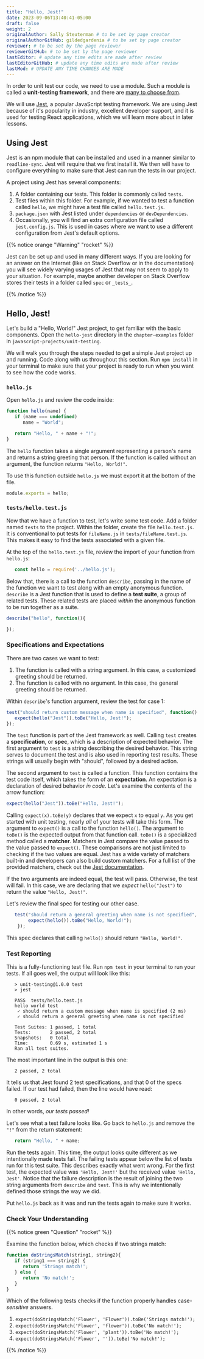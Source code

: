 ```yaml
---
title: "Hello, Jest!"
date: 2023-09-06T13:40:41-05:00
draft: false
weight: 2
originalAuthor: Sally Steuterman # to be set by page creator
originalAuthorGitHub: gildedgardenia # to be set by page creator
reviewer: # to be set by the page reviewer
reviewerGitHub: # to be set by the page reviewer
lastEditor: # update any time edits are made after review
lastEditorGitHub: # update any time edits are made after review
lastMod: # UPDATE ANY TIME CHANGES ARE MADE
---
```


In order to unit test our code, we need to use a module. Such a module is called a **unit-testing framework**, and there are [many to choose from](https://en.wikipedia.org/wiki/List_of_unit_testing_frameworks#JavaScript).

We will use [Jest](https://jestjs.io/), a popular JavaScript testing framework. We are using Jest because of it's popularity in industry, excellent developer support, and it is used for testing React applications, which we will learn more about in later lessons.

## Using Jest


Jest is an npm module that can be installed and used in a manner similar to
`readline-sync`. Jest will require that we first install it. We then will have to configure everything to make sure that Jest can run the tests in our project.

A project using Jest has several components:

1. A folder containing our tests. This folder is commonly called `tests`.
1. Test files within this folder. For example, if we wanted to test a function called `hello`, we might have a test file called `hello.test.js`.
1. `package.json` with Jest listed under `dependencies` or `devDependencies`.
1. Occasionally, you will find an extra configuration file called `jest.config.js`. This is used in cases where we want to use a different configuration from Jest's default options.

{{% notice orange "Warning" "rocket" %}}

   Jest can be set up and used in many different ways. If you are looking for an answer on the Internet (like on Stack Overflow or in the documentation) you will see widely varying usages of Jest that may not seem to apply to your situation. For example, maybe another developer on Stack Overflow stores their tests in a folder called `spec` or `_tests_`. 

{{% /notice %}}

## Hello, Jest!

Let's build a "Hello, World!" Jest project, to get familiar with the basic components. Open the `hello-jest` directory in the `chapter-examples` folder in `javascript-projects/unit-testing`.

We will walk you through the steps needed to get a simple Jest project up and running. Code along with us throughout this section. Run `npm install` in your terminal to make sure that your project is ready to run when you want to see how the code works.

### `hello.js`

Open `hello.js` and review the code inside:

```js {linenos=table}
function hello(name) {
   if (name === undefined)
      name = "World";

   return "Hello, " + name + "!";
}
```

The `hello` function takes a single argument representing a person's name and returns a string greeting that person. If the function is called without an argument, the function returns `"Hello, World!"`.

To use this function outside `hello.js` we must export it at the bottom of the file.

```js
module.exports = hello;
```

### `tests/hello.test.js`

Now that we have a function to test, let's write some test code. Add a folder named `tests` to the project. Within the folder, create the file `hello.test.js`. It is conventional to put tests for `fileName.js` in `tests/fileName.test.js`. This makes it easy to find the tests associated with a given file.

At the top of the `hello.test.js` file, review the import of your function from `hello.js`:

```js {linenos=table}
   const hello = require('../hello.js');
```

Below that, there is a call to the function `describe`, passing in the name of the function we want to test along with an empty anonymous function. `describe` is a Jest function that is used to define a **test suite**, a group of related tests. These related tests are placed *within* the anonymous function to be run together as a suite.

```js
describe("hello", function(){

});
```

### Specifications and Expectations

There are two cases we want to test:

1. The function is called with a string argument. In this case, a customized greeting should be returned.
1. The function is called with no argument. In this case, the general greeting should be returned.

Within `describe`'s function argument, review the test for case 1:

```js {linenos=true}
test("should return custom message when name is specified", function() {
   expect(hello("Jest")).toBe("Hello, Jest!");
});
```

The `test` function is part of the Jest framework as well. Calling `test` creates a **specification**, or **spec**, which is a description of expected behavior. The first argument to `test` is a string describing the desired behavior. This string serves to document the test and is also used in reporting test results. These strings will usually begin with "should", followed by a desired action.

The second argument to `test` is called a  function. This function contains the test code itself, which takes the form of an **expectation**. An expectation is a declaration of desired behavior *in code*. Let's examine the contents of the arrow function:

```js
expect(hello("Jest")).toBe("Hello, Jest!");
```

Calling `expect(x).toBe(y)` declares that we expect `x` to equal `y`.
As you get started with unit testing, nearly *all* of your tests will take this form.
The argument to `expect()` is a call to the function `hello()`. The argument to `toBe()` is the expected output from that function call. 
`toBe()` is a specialized method called a **matcher**. Matchers in Jest compare the value passed to the value passed to `expect()`.
These comparisons are not just limited to checking if the two values are equal. Jest has a wide variety of matchers built-in and developers can also build custom matchers.
For a full list of the provided matchers, check out the [Jest documentation](https://jestjs.io/docs/using-matchers).

If the two arguments are indeed equal, the test will pass. Otherwise, the test will fail. In this case, we are declaring that we *expect* `hello("Jest")` to return the value `"Hello, Jest!"`.

Let's review the final spec for testing our other case.

```js
   test("should return a general greeting when name is not specified", function(){
        expect(hello()).toBe("Hello, World!");
    });
```

This spec declares that calling ``hello()`` should return ``"Hello, World!"``.

### Test Reporting

This is a fully-functioning test file. Run `npm test` in your terminal to run your tests. If all goes well, the output will look like this:

```console {linenos=table}
   > unit-testing@1.0.0 test
   > jest

   PASS  tests/hello.test.js
   hello world test
    ✓ should return a custom message when name is specified (2 ms)
    ✓ should return a general greeting when name is not specified

   Test Suites: 1 passed, 1 total
   Tests:       2 passed, 2 total
   Snapshots:   0 total
   Time:        0.69 s, estimated 1 s
   Ran all test suites.
```

The most important line in the output is this one:

```console
   2 passed, 2 total
```

It tells us that Jest found 2 test specifications, and that 0 of the specs failed. If our test had failed, then the line would have read:

```console
   0 passed, 2 total
```

In other words, *our tests passed!* 

Let's see what a test failure looks like. Go back to `hello.js` and remove the `"!"` from the return statement:

```js
   return "Hello, " + name;
```

Run the tests again. This time, the output looks quite different as we intentionally made tests fail. The failing tests appear below the list of tests run for this test suite. This
describes exactly what went wrong. For the first test, the expected value was `'Hello, Jest!'` but the received value `'Hello, Jest'`.
Notice that the failure description is the result of joining the two string arguments from `describe` and `test`.
This is why we intentionally defined those strings the way we did.

Put `hello.js` back as it was and run the tests again to make sure it works.

### Check Your Understanding

{{% notice green "Question" "rocket" %}}

   Examine the function below, which checks if two strings match:

   ```js {linenos=table}
   function doStringsMatch(string1, string2){
      if (string1 === string2) {
         return 'Strings match!';
      } else {
         return 'No match!';
      }
   }
   ```

   Which of the following tests checks if the function properly handles
   case-*sensitive* answers.

   1. `expect(doStringsMatch('Flower', 'Flower')).toBe('Strings match!');`
   1. `expect(doStringsMatch('Flower', 'flower')).toBe('No match!');`
   1. `expect(doStringsMatch('Flower', 'plant')).toBe('No match!');`
   1. `expect(doStringsMatch('Flower', '')).toBe('No match!');`

{{% /notice %}}

<!-- 1 -->